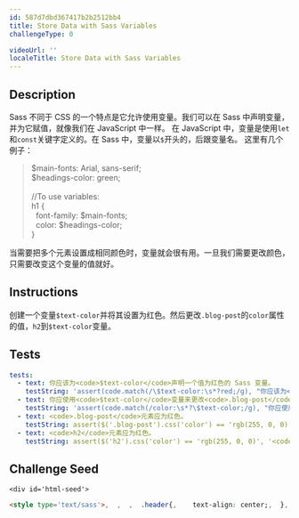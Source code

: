 ```yaml
---
id: 587d7dbd367417b2b2512bb4
title: Store Data with Sass Variables
challengeType: 0

videoUrl: ''
localeTitle: Store Data with Sass Variables
---
```


## Description
<section id='description'>
Sass 不同于 CSS 的一个特点是它允许使用变量。我们可以在 Sass 中声明变量，并为它赋值，就像我们在 JavaScript 中一样。
在 JavaScript 中，变量是使用<code>let</code>和<code>const</code>关键字定义的。在 Sass 中，变量以<code>$</code>开头的，后跟变量名。
这里有几个例子：
<blockquote>$main-fonts: Arial, sans-serif;<br>$headings-color: green;<br><br>//To use variables:<br>h1 {<br>&nbsp;&nbsp;font-family: $main-fonts;<br>&nbsp;&nbsp;color: $headings-color;<br>}</blockquote>
当需要把多个元素设置成相同颜色时，变量就会很有用。一旦我们需要更改颜色，只需要改变这个变量的值就好。
</section>

## Instructions
<section id='instructions'>
创建一个变量<code>$text-color</code>并将其设置为红色。然后更改<code>.blog-post</code>的<code>color</code>属性的值，<code>h2</code>到<code>$text-color</code>变量。
</section>

## Tests
<section id='tests'>

```yml
tests:
  - text: 你应该为<code>$text-color</code>声明一个值为红色的 Sass 变量。
    testString: 'assert(code.match(/\$text-color:\s*?red;/g), "你应该为<code>$text-color</code>声明一个 Sass 变量，其值为 red。");'
  - text: 你应使用<code>$text-color</code>变量来更改<code>.blog-post</code>和<code>h2</code>的<code>颜色</code>。
    testString: 'assert(code.match(/color:\s*?\$text-color;/g), "你应使用<code>$text-color</code>变量来更改<code>.blog-post</code>和<code>h2</code>的<code>颜色</code>。");'
  - text: <code>.blog-post</code>元素应为红色。
    testString: assert($('.blog-post').css('color') == 'rgb(255, 0, 0)', '<code>.blog-post</code>元素应为红色。');
  - text: <code>h2</code>元素应为红色。
    testString: assert($('h2').css('color') == 'rgb(255, 0, 0)', '<code>h2</code>元素应为红色。');

```

</section>

## Challenge Seed
<section id='challengeSeed'>

    <div id='html-seed'>
```html
<style type='text/sass'>,  ,  ,  .header{,    text-align: center;,  },  .blog-post, h2 {,    color: red;,  },</style>,,<h1 class="header">Learn Sass</h1>,<div class="blog-post">,  <h2>Some random title</h2>,  <p>This is a paragraph with some random text in it</p>,</div>,<div class="blog-post">,  <h2>Header #2</h2>,  <p>Here is some more random text.</p>,</div>,<div class="blog-post">,  <h2>Here is another header</h2>,  <p>Even more random text within a paragraph</p>,</div>
```





</div>





</section>

              